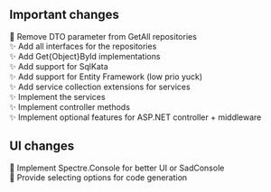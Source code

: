 ﻿## Important changes
🐞 Remove DTO parameter from GetAll repositories  
✨ Add all interfaces for the repositories  
✨ Add Get{Object}ById implementations  
✨ Add support for SqlKata  
✨ Add support for Entity Framework (low prio yuck)    
✨ Add service collection extensions for services  
✨ Implement the services    
✨ Implement controller methods  
✨ Implement optional features for ASP.NET controller + middleware

## UI changes
🎨 Implement Spectre.Console for better UI or SadConsole  
🎨 Provide selecting options for code generation

